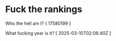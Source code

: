 # Fuck the rankings

Who the hell am I?
{ 17580199 }

What fucking year is it?
[ 2025-03-10T02:06:40Z ]
